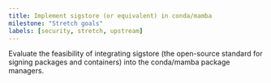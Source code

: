 ```yaml
---
title: Implement sigstore (or equivalent) in conda/mamba
milestone: "Stretch goals"
labels: [security, stretch, upstream]
---
```


Evaluate the feasibility of integrating sigstore (the open-source standard for signing
packages and containers) into the conda/mamba package managers.